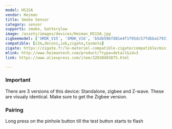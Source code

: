 ```yaml
---
model: HS1SA
vendor: Heiman
title: Smoke Sensor
category: sensor
supports: smoke, batterylow
image: /assets/images/devices/Heiman_HS1SA.jpg
zigbeemodel: ['SMOK_V15', 'SMOK_V16', 'b5db59bfd81e4f1f95dc57fdbba17931', 'SMOK_YDLV10', 'SmokeSensor-EM', 'SmokeSensor-N', 'Smoke',]
compatible: [z2m,deconz,iob,zigate,tasmota]
zigate: https://zigate.fr/le-materiel-compatible-zigate/compatible/minidtecteurdefume-certifice
mlink: http://www.heimantech.com/product/?type=detail&id=3
link: https://www.aliexpress.com/item/32838465875.html

---
```

### Important
There are 3 versions of this device: Standalone, zigbee and Z-wave. These are visualy identical. Make sure to get the Zigbee version.

### Pairing

Long press on the pinhole button till the test button starts to flash
